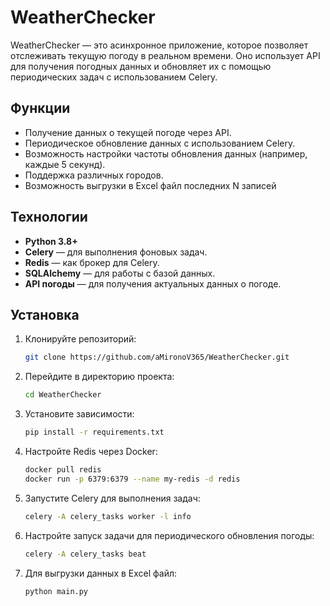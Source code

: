 # WeatherChecker

WeatherChecker — это асинхронное приложение, которое позволяет отслеживать текущую погоду в реальном времени. Оно использует API для получения погодных данных и обновляет их с помощью периодических задач с использованием Celery.

## Функции

- Получение данных о текущей погоде через API.
- Периодическое обновление данных с использованием Celery.
- Возможность настройки частоты обновления данных (например, каждые 5 секунд).
- Поддержка различных городов.
- Возможность выгрузки в Excel файл последних N записей

## Технологии

- **Python 3.8+**
- **Celery** — для выполнения фоновых задач.
- **Redis** — как брокер для Celery.
- **SQLAlchemy** — для работы с базой данных.
- **API погоды** — для получения актуальных данных о погоде.

## Установка

1. Клонируйте репозиторий:
   ```bash
   git clone https://github.com/aMironoV365/WeatherChecker.git

2. Перейдите в директорию проекта:
   ```bash
   cd WeatherChecker
   ```
3. Установите зависимости:
   ```bash
   pip install -r requirements.txt
   ```
4. Настройте Redis через Docker:
   ```bash
   docker pull redis
   docker run -p 6379:6379 --name my-redis -d redis
   ```
5. Запустите Celery для выполнения задач:
   ```bash
   celery -A celery_tasks worker -l info
   ```
6. Настройте запуск задачи для периодического обновления погоды:
   ```bash
   celery -A celery_tasks beat
   ```
7. Для выгрузки данных в Excel файл:
   ```bash
   python main.py
   ```
